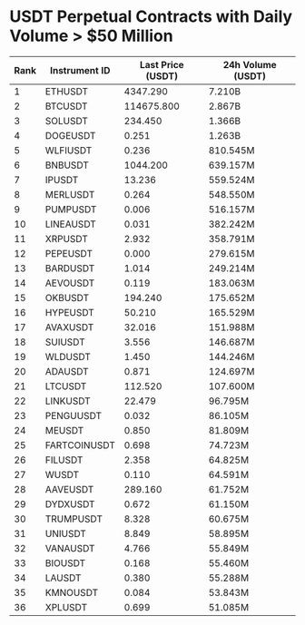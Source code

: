 # USDT Perpetual Contracts with Daily Volume > $50 Million

| Rank | Instrument ID | Last Price (USDT) | 24h Volume (USDT) |
|------|---------------|-------------------|-------------------|
| 1 | ETHUSDT | 4347.290 | 7.210B |
| 2 | BTCUSDT | 114675.800 | 2.867B |
| 3 | SOLUSDT | 234.450 | 1.366B |
| 4 | DOGEUSDT | 0.251 | 1.263B |
| 5 | WLFIUSDT | 0.236 | 810.545M |
| 6 | BNBUSDT | 1044.200 | 639.157M |
| 7 | IPUSDT | 13.236 | 559.524M |
| 8 | MERLUSDT | 0.264 | 548.550M |
| 9 | PUMPUSDT | 0.006 | 516.157M |
| 10 | LINEAUSDT | 0.031 | 382.242M |
| 11 | XRPUSDT | 2.932 | 358.791M |
| 12 | PEPEUSDT | 0.000 | 279.615M |
| 13 | BARDUSDT | 1.014 | 249.214M |
| 14 | AEVOUSDT | 0.119 | 183.063M |
| 15 | OKBUSDT | 194.240 | 175.652M |
| 16 | HYPEUSDT | 50.210 | 165.529M |
| 17 | AVAXUSDT | 32.016 | 151.988M |
| 18 | SUIUSDT | 3.556 | 146.687M |
| 19 | WLDUSDT | 1.450 | 144.246M |
| 20 | ADAUSDT | 0.871 | 124.697M |
| 21 | LTCUSDT | 112.520 | 107.600M |
| 22 | LINKUSDT | 22.479 | 96.795M |
| 23 | PENGUUSDT | 0.032 | 86.105M |
| 24 | MEUSDT | 0.850 | 81.809M |
| 25 | FARTCOINUSDT | 0.698 | 74.723M |
| 26 | FILUSDT | 2.358 | 64.825M |
| 27 | WUSDT | 0.110 | 64.591M |
| 28 | AAVEUSDT | 289.160 | 61.752M |
| 29 | DYDXUSDT | 0.672 | 61.150M |
| 30 | TRUMPUSDT | 8.328 | 60.675M |
| 31 | UNIUSDT | 8.849 | 58.895M |
| 32 | VANAUSDT | 4.766 | 55.849M |
| 33 | BIOUSDT | 0.168 | 55.460M |
| 34 | LAUSDT | 0.380 | 55.288M |
| 35 | KMNOUSDT | 0.084 | 53.843M |
| 36 | XPLUSDT | 0.699 | 51.085M |
